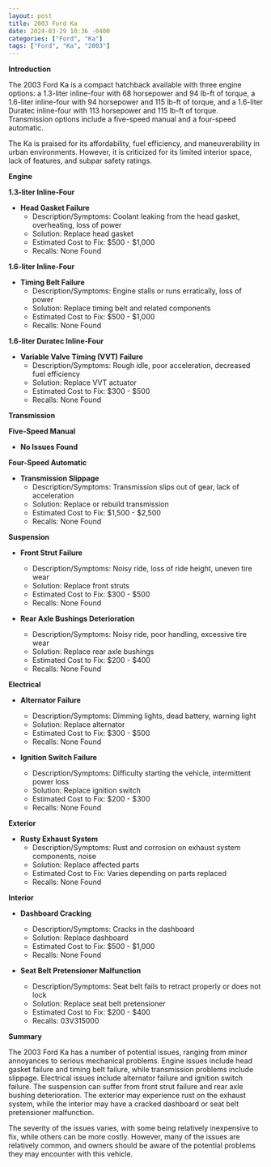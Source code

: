 ```yaml
---
layout: post
title: 2003 Ford Ka
date: 2024-03-29 10:36 -0400
categories: ["Ford", "Ka"]
tags: ["Ford", "Ka", "2003"]
---
```

**Introduction**

The 2003 Ford Ka is a compact hatchback available with three engine options: a 1.3-liter inline-four with 68 horsepower and 94 lb-ft of torque, a 1.6-liter inline-four with 94 horsepower and 115 lb-ft of torque, and a 1.6-liter Duratec inline-four with 113 horsepower and 115 lb-ft of torque. Transmission options include a five-speed manual and a four-speed automatic.

The Ka is praised for its affordability, fuel efficiency, and maneuverability in urban environments. However, it is criticized for its limited interior space, lack of features, and subpar safety ratings.

**Engine**

**1.3-liter Inline-Four**

* **Head Gasket Failure**
    * Description/Symptoms: Coolant leaking from the head gasket, overheating, loss of power
    * Solution: Replace head gasket
    * Estimated Cost to Fix: $500 - $1,000
    * Recalls: None Found

**1.6-liter Inline-Four**

* **Timing Belt Failure**
    * Description/Symptoms: Engine stalls or runs erratically, loss of power
    * Solution: Replace timing belt and related components
    * Estimated Cost to Fix: $500 - $1,000
    * Recalls: None Found

**1.6-liter Duratec Inline-Four**

* **Variable Valve Timing (VVT) Failure**
    * Description/Symptoms: Rough idle, poor acceleration, decreased fuel efficiency
    * Solution: Replace VVT actuator
    * Estimated Cost to Fix: $300 - $500
    * Recalls: None Found

**Transmission**

**Five-Speed Manual**

* **No Issues Found**

**Four-Speed Automatic**

* **Transmission Slippage**
    * Description/Symptoms: Transmission slips out of gear, lack of acceleration
    * Solution: Replace or rebuild transmission
    * Estimated Cost to Fix: $1,500 - $2,500
    * Recalls: None Found

**Suspension**

* **Front Strut Failure**
    * Description/Symptoms: Noisy ride, loss of ride height, uneven tire wear
    * Solution: Replace front struts
    * Estimated Cost to Fix: $300 - $500
    * Recalls: None Found

* **Rear Axle Bushings Deterioration**
    * Description/Symptoms: Noisy ride, poor handling, excessive tire wear
    * Solution: Replace rear axle bushings
    * Estimated Cost to Fix: $200 - $400
    * Recalls: None Found

**Electrical**

* **Alternator Failure**
    * Description/Symptoms: Dimming lights, dead battery, warning light
    * Solution: Replace alternator
    * Estimated Cost to Fix: $300 - $500
    * Recalls: None Found

* **Ignition Switch Failure**
    * Description/Symptoms: Difficulty starting the vehicle, intermittent power loss
    * Solution: Replace ignition switch
    * Estimated Cost to Fix: $200 - $300
    * Recalls: None Found

**Exterior**

* **Rusty Exhaust System**
    * Description/Symptoms: Rust and corrosion on exhaust system components, noise
    * Solution: Replace affected parts
    * Estimated Cost to Fix: Varies depending on parts replaced
    * Recalls: None Found

**Interior**

* **Dashboard Cracking**
    * Description/Symptoms: Cracks in the dashboard
    * Solution: Replace dashboard
    * Estimated Cost to Fix: $500 - $1,000
    * Recalls: None Found

* **Seat Belt Pretensioner Malfunction**
    * Description/Symptoms: Seat belt fails to retract properly or does not lock
    * Solution: Replace seat belt pretensioner
    * Estimated Cost to Fix: $200 - $400
    * Recalls: 03V315000

**Summary**

The 2003 Ford Ka has a number of potential issues, ranging from minor annoyances to serious mechanical problems. Engine issues include head gasket failure and timing belt failure, while transmission problems include slippage. Electrical issues include alternator failure and ignition switch failure. The suspension can suffer from front strut failure and rear axle bushing deterioration. The exterior may experience rust on the exhaust system, while the interior may have a cracked dashboard or seat belt pretensioner malfunction.

The severity of the issues varies, with some being relatively inexpensive to fix, while others can be more costly. However, many of the issues are relatively common, and owners should be aware of the potential problems they may encounter with this vehicle.
